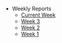 -   Weekly Reports
    -   [Current Week](/weekly-reports/)
    -   [Week 3](/weekly-reports/week3)
    -   [Week 2](/weekly-reports/week2)
    -   [Week 1](/weekly-reports/week1)
